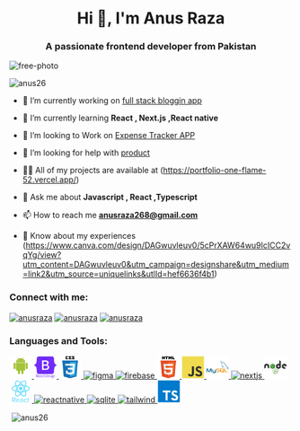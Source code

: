   <h1 align="center">Hi 👋, I'm Anus Raza</h1>
<h3 align="center">A passionate frontend developer from Pakistan</h3>
<img src="https://img.freepik.com/free-photo/person-front-computer-working-html_23-2150040412.jpg" alt="free-photo">
<p align="left"> <img src="https://komarev.com/ghpvc/?username=anus26&label=Profile%20views&color=0e75b6&style=flat" alt="anus26" /> </p>

<!-- <p align="left"> <a href="https://github.com/ryo-ma/github-profile-trophy"><img src="https://github-profile-trophy.vercel.app/?username=anus26" alt="anus26" /></a> </p> -->

- 🔭 I’m currently working on [full stack bloggin app](https://comment-react.vercel.app/)

- 🌱 I’m currently learning **React , Next.js ,React native**

- 👯 I’m looking to Work on [Expense Tracker APP ](https://expense-tracker-app-azure-two.vercel.app/)

- 🤝 I’m looking for help with [product](https://anus26.github.io/products/)

- 👨‍💻 All of my projects are available at (https://portfolio-one-flame-52.vercel.app/)

- 💬 Ask me about **Javascript , React ,Typescript**

- 📫 How to reach me **anusraza268@gmail.com**

- 📄 Know about my experiences (https://www.canva.com/design/DAGwuvleuv0/5cPrXAW64wu9IcICC2vqYg/view?utm_content=DAGwuvleuv0&utm_campaign=designshare&utm_medium=link2&utm_source=uniquelinks&utlId=hef6636f4b1)

<h3 align="left">Connect with me:</h3>
<p align="left">
<a href="https://twitter.com/anusraza" target="blank"><img align="center" src="https://raw.githubusercontent.com/rahuldkjain/github-profile-readme-generator/master/src/images/icons/Social/twitter.svg" alt="anusraza" height="30" width="40" /></a>
<a href="https://linkedin.com/in/anusraza" target="blank"><img align="center" src="https://raw.githubusercontent.com/rahuldkjain/github-profile-readme-generator/master/src/images/icons/Social/linked-in-alt.svg" alt="anusraza" height="30" width="40" /></a>
<a href="https://stackoverflow.com/users/anusraza" target="blank"><img align="center" src="https://raw.githubusercontent.com/rahuldkjain/github-profile-readme-generator/master/src/images/icons/Social/stack-overflow.svg" alt="anusraza" height="30" width="40" /></a>
</p>

<h3 align="left">Languages and Tools:</h3>
<p align="left"> <a href="https://developer.android.com" target="_blank" rel="noreferrer"> <img src="https://raw.githubusercontent.com/devicons/devicon/master/icons/android/android-original-wordmark.svg" alt="android" width="40" height="40"/> </a> <a href="https://getbootstrap.com" target="_blank" rel="noreferrer"> <img src="https://raw.githubusercontent.com/devicons/devicon/master/icons/bootstrap/bootstrap-plain-wordmark.svg" alt="bootstrap" width="40" height="40"/> </a> <a href="https://www.w3schools.com/css/" target="_blank" rel="noreferrer"> <img src="https://raw.githubusercontent.com/devicons/devicon/master/icons/css3/css3-original-wordmark.svg" alt="css3" width="40" height="40"/> </a> <a href="https://www.figma.com/" target="_blank" rel="noreferrer"> <img src="https://www.vectorlogo.zone/logos/figma/figma-icon.svg" alt="figma" width="40" height="40"/> </a> <a href="https://firebase.google.com/" target="_blank" rel="noreferrer"> <img src="https://www.vectorlogo.zone/logos/firebase/firebase-icon.svg" alt="firebase" width="40" height="40"/> </a> <a href="https://www.w3.org/html/" target="_blank" rel="noreferrer"> <img src="https://raw.githubusercontent.com/devicons/devicon/master/icons/html5/html5-original-wordmark.svg" alt="html5" width="40" height="40"/> </a> <a href="https://developer.mozilla.org/en-US/docs/Web/JavaScript" target="_blank" rel="noreferrer"> <img src="https://raw.githubusercontent.com/devicons/devicon/master/icons/javascript/javascript-original.svg" alt="javascript" width="40" height="40"/> </a> <a href="https://www.mysql.com/" target="_blank" rel="noreferrer"> <img src="https://raw.githubusercontent.com/devicons/devicon/master/icons/mysql/mysql-original-wordmark.svg" alt="mysql" width="40" height="40"/> </a> <a href="https://nextjs.org/" target="_blank" rel="noreferrer"> <img src="https://cdn.worldvectorlogo.com/logos/nextjs-2.svg" alt="nextjs" width="40" height="40"/> </a> <a href="https://nodejs.org" target="_blank" rel="noreferrer"> <img src="https://raw.githubusercontent.com/devicons/devicon/master/icons/nodejs/nodejs-original-wordmark.svg" alt="nodejs" width="40" height="40"/> </a> <a href="https://reactjs.org/" target="_blank" rel="noreferrer"> <img src="https://raw.githubusercontent.com/devicons/devicon/master/icons/react/react-original-wordmark.svg" alt="react" width="40" height="40"/> </a> <a href="https://reactnative.dev/" target="_blank" rel="noreferrer"> <img src="https://reactnative.dev/img/header_logo.svg" alt="reactnative" width="40" height="40"/> </a> <a href="https://www.sqlite.org/" target="_blank" rel="noreferrer"> <img src="https://www.vectorlogo.zone/logos/sqlite/sqlite-icon.svg" alt="sqlite" width="40" height="40"/> </a> <a href="https://tailwindcss.com/" target="_blank" rel="noreferrer"> <img src="https://www.vectorlogo.zone/logos/tailwindcss/tailwindcss-icon.svg" alt="tailwind" width="40" height="40"/> </a> <a href="https://www.typescriptlang.org/" target="_blank" rel="noreferrer"> <img src="https://raw.githubusercontent.com/devicons/devicon/master/icons/typescript/typescript-original.svg" alt="typescript" width="40" height="40"/> </a> </p>

<p>&nbsp;<img align="center" src="https://github-readme-stats.vercel.app/api?username=anus26&show_icons=true&locale=en" alt="anus26" /></p>






